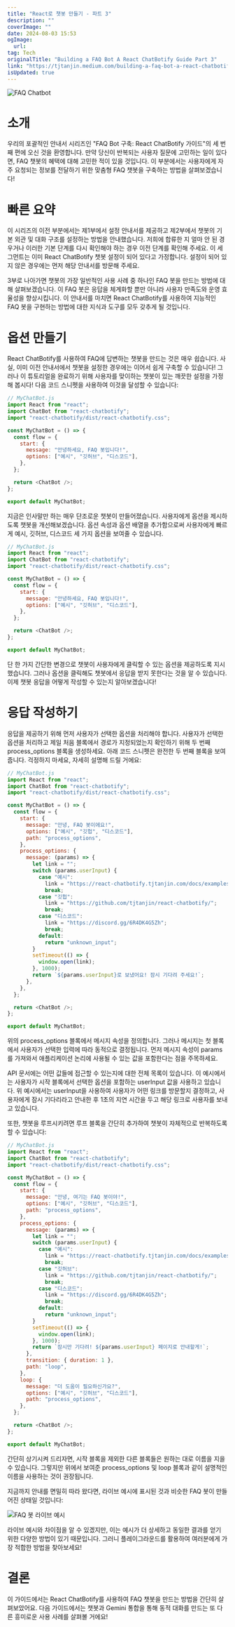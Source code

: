```yaml
---
title: "React로 챗봇 만들기 - 파트 3"
description: ""
coverImage: ""
date: 2024-08-03 15:53
ogImage: 
  url: 
tag: Tech
originalTitle: "Building a FAQ Bot A React ChatBotify Guide Part 3"
link: "https://tjtanjin.medium.com/building-a-faq-bot-a-react-chatbotify-guide-part-3-7ce13d09933e"
isUpdated: true
---
```






![FAQ Chatbot](/assets/img/Building-a-FAQ-Bot:-A-React-ChatBotify-Guide-(Part-3)_0.png)

# 소개

우리의 포괄적인 안내서 시리즈인 "FAQ Bot 구축: React ChatBotify 가이드"의 세 번째 편에 오신 것을 환영합니다. 만약 당신이 반복되는 사용자 질문에 고민하는 일이 있다면, FAQ 챗봇의 혜택에 대해 고민한 적이 있을 것입니다. 이 부분에서는 사용자에게 자주 요청되는 정보를 전달하기 위한 맞춤형 FAQ 챗봇을 구축하는 방법을 살펴보겠습니다!

# 빠른 요약

<div class="content-ad"></div>

이 시리즈의 이전 부분에서는 제1부에서 설정 안내서를 제공하고 제2부에서 챗봇의 기본 외관 및 대화 구조를 설정하는 방법을 안내했습니다. 저희에 합류한 지 얼마 안 된 경우거나 이러한 기본 단계를 다시 확인해야 하는 경우 이전 단계를 확인해 주세요. 이 세그먼트는 이미 React ChatBotify 챗봇 설정이 되어 있다고 가정합니다. 설정이 되어 있지 않은 경우에는 먼저 해당 안내서를 방문해 주세요.

3부로 나아가면 챗봇의 가장 일반적인 사용 사례 중 하나인 FAQ 봇을 만드는 방법에 대해 살펴보겠습니다. 이 FAQ 봇은 응답을 체계화할 뿐만 아니라 사용자 만족도와 운영 효율성을 향상시킵니다. 이 안내서를 마치면 React ChatBotify를 사용하여 지능적인 FAQ 봇을 구현하는 방법에 대한 지식과 도구를 모두 갖추게 될 것입니다.

# 옵션 만들기

React ChatBotify를 사용하여 FAQ에 답변하는 챗봇을 만드는 것은 매우 쉽습니다. 사실, 이미 이전 안내서에서 챗봇을 설정한 경우에는 이어서 쉽게 구축할 수 있습니다! 그러나 이 튜토리얼을 완료하기 위해 사용자를 맞이하는 챗봇이 있는 깨끗한 설정을 가정해 봅시다! 다음 코드 스니펫을 사용하여 이것을 달성할 수 있습니다:

<div class="content-ad"></div>

```js
// MyChatBot.js
import React from "react";
import ChatBot from "react-chatbotify";
import "react-chatbotify/dist/react-chatbotify.css";

const MyChatBot = () => {
  const flow = {
    start: {
      message: "안녕하세요, FAQ 봇입니다!",
      options: ["예시", "깃허브", "디스코드"],
    },
  };

  return <ChatBot />;
};

export default MyChatBot;
```

지금은 인사말만 하는 매우 단조로운 챗봇이 만들어졌습니다. 사용자에게 옵션을 제시하도록 챗봇을 개선해보겠습니다. 옵션 속성과 옵션 배열을 추가함으로써 사용자에게 빠르게 예시, 깃허브, 디스코드 세 가지 옵션을 보여줄 수 있습니다.

```js
// MyChatBot.js
import React from "react";
import ChatBot from "react-chatbotify";
import "react-chatbotify/dist/react-chatbotify.css";

const MyChatBot = () => {
  const flow = {
    start: {
      message: "안녕하세요, FAQ 봇입니다!",
      options: ["예시", "깃허브", "디스코드"],
    },
  };

  return <ChatBot />;
};

export default MyChatBot;
```

단 한 가지 간단한 변경으로 챗봇이 사용자에게 클릭할 수 있는 옵션을 제공하도록 지시했습니다. 그러나 옵션을 클릭해도 챗봇에서 응답을 받지 못한다는 것을 알 수 있습니다. 이제 챗봇 응답을 어떻게 작성할 수 있는지 알아보겠습니다!

<div class="content-ad"></div>

# 응답 작성하기

응답을 제공하기 위해 먼저 사용자가 선택한 옵션을 처리해야 합니다. 사용자가 선택한 옵션을 처리하고 제일 처음 블록에서 경로가 지정되었는지 확인하기 위해 두 번째 process_options 블록을 생성하세요. 아래 코드 스니펫은 완전한 두 번째 블록을 보여줍니다. 걱정하지 마세요, 자세히 설명해 드릴 거에요:

```js
// MyChatBot.js
import React from "react";
import ChatBot from "react-chatbotify";
import "react-chatbotify/dist/react-chatbotify.css";

const MyChatBot = () => {
  const flow = {
    start: {
      message: "안녕, FAQ 봇이에요!",
      options: ["예시", "깃헙", "디스코드"],
      path: "process_options",
    },
    process_options: {
      message: (params) => {
        let link = "";
        switch (params.userInput) {
          case "예시":
            link = "https://react-chatbotify.tjtanjin.com/docs/examples/basic_form";
            break;
          case "깃헙":
            link = "https://github.com/tjtanjin/react-chatbotify/";
            break;
          case "디스코드":
            link = "https://discord.gg/6R4DK4G5Zh";
            break;
          default:
            return "unknown_input";
        }
        setTimeout(() => {
          window.open(link);
        }, 1000);
        return `${params.userInput}로 보냈어요! 잠시 기다려 주세요!`;
      },
    },
  };

  return <ChatBot />;
};

export default MyChatBot;
```

위의 process_options 블록에서 메시지 속성을 정의합니다. 그러나 메시지는 첫 블록에서 사용자가 선택한 입력에 따라 동적으로 결정됩니다. 먼저 메시지 속성이 params를 가져와서 애플리케이션 논리에 사용될 수 있는 값을 포함한다는 점을 주목하세요.

<div class="content-ad"></div>

API 문서에는 어떤 값들에 접근할 수 있는지에 대한 전체 목록이 있습니다. 이 예시에서는 사용자가 시작 블록에서 선택한 옵션을 포함하는 userInput 값을 사용하고 있습니다. 위 예시에서는 userInput을 사용하여 사용자가 어떤 링크를 방문할지 결정하고, 사용자에게 잠시 기다리라고 안내한 후 1초의 지연 시간을 두고 해당 링크로 사용자를 보내고 있습니다.

또한, 챗봇을 루프시키려면 루프 블록을 간단히 추가하여 챗봇이 자체적으로 반복하도록 할 수 있습니다:

```js
// MyChatBot.js
import React from "react";
import ChatBot from "react-chatbotify";
import "react-chatbotify/dist/react-chatbotify.css";

const MyChatBot = () => {
  const flow = {
    start: {
      message: "안녕, 여기는 FAQ 봇이야!",
      options: ["예시", "깃허브", "디스코드"],
      path: "process_options",
    },
    process_options: {
      message: (params) => {
        let link = "";
        switch (params.userInput) {
          case "예시":
            link = "https://react-chatbotify.tjtanjin.com/docs/examples/basic_form";
            break;
          case "깃허브":
            link = "https://github.com/tjtanjin/react-chatbotify/";
            break;
          case "디스코드":
            link = "https://discord.gg/6R4DK4G5Zh";
            break;
          default:
            return "unknown_input";
        }
        setTimeout(() => {
          window.open(link);
        }, 1000);
        return `잠시만 기다려! ${params.userInput} 페이지로 안내할게!`;
      },
      transition: { duration: 1 },
      path: "loop",
    },
    loop: {
      message: "더 도움이 필요하신가요?",
      options: ["예시", "깃허브", "디스코드"],
      path: "process_options",
    },
  };

  return <ChatBot />;
};

export default MyChatBot;
```

간단히 상기시켜 드리자면, 시작 블록을 제외한 다른 블록들은 원하는 대로 이름을 지을 수 있습니다. 그렇지만 위에서 보여준 process_options 및 loop 블록과 같이 설명적인 이름을 사용하는 것이 권장됩니다.

<div class="content-ad"></div>

지금까지 안내를 면밀히 따라 왔다면, 라이브 예시에 표시된 것과 비슷한 FAQ 봇이 만들어진 상태일 것입니다:

![FAQ 봇 라이브 예시](/assets/img/Building-a-FAQ-Bot:-A-React-ChatBotify-Guide-(Part-3)_1.png)

라이브 예시와 차이점을 알 수 있겠지만, 이는 예시가 더 상세하고 동일한 결과를 얻기 위한 다양한 방법이 있기 때문입니다. 그러니 플레이그라운드를 활용하여 여러분에게 가장 적합한 방법을 찾아보세요!

# 결론

<div class="content-ad"></div>

이 가이드에서는 React ChatBotify를 사용하여 FAQ 챗봇을 만드는 방법을 간단히 살펴보았어요. 다음 가이드에서는 챗봇과 Gemini 통합을 통해 동적 대화를 만드는 또 다른 흥미로운 사용 사례를 살펴볼 거에요!
